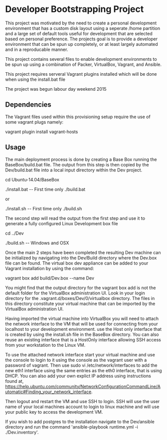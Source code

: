 Developer Bootstrapping Project
===============================


This project was motivated by the need to create a personal development environment that has a custom disk layout using a seperate /home partition and a large set of default tools useful for development that are selected based on personal preference.  The projects goal is to provide a developer environment that can be spun up completely, or at least largely automated and in a reproducable manner.

This project contains several files to enable development environments to be spun up using a combination of Packer, VirtualBox, Vagrant, and Ansible.

This project requires serveral Vagrant plugins installed which will be done when using the install.bat file

The project was begun labour day weekend 2015

Dependencies
------------

The Vagrant files used within this provisioning setup require the use of some vagrant plugs namely:

vagrant plugin install vagrant-hosts

Usage
-----

The main deployment process is done by creating a Base Box running the BaseBox/build.bat file.  The output from this step is then copied by the Dev/build.bat file into a local input directory within the Dev project.

cd Ubuntu-14.04/BaseBox

./install.bat   -- First time only
./build.bat 

or

./install.sh    -- First time only
./build.sh

The second step will read the output from the first step and use it to generate a fully configured Linux Development box file

cd ../Dev

./build.sh    -- Windows and OSX

Once the main 2 steps have been completed the resulting Dev machine can be initialized by navigating into the Dev/Build directory where the Dev.box file can be found.  The virtual box dev appliance can be added to your Vagrant installation by using the command:

vagrant box add build/Dev.box --name Dev

You might find that the output directory for the vagrant box add is not the default folder for the VirtualBox administration UI.  Look in your login directory for the .vagrant.d/boxes/Dev/0/virtualbox directory.  The files in this directory constitute your virtual machine that can be imported by the VirtualBox administration UI.

Having imported the virtual machine into VirtualBox you will need to attach the network interface to the VM that will be used for connecting from your localhost to your development environment.  use the Host only interface that is created by using the install.sh file in the BaseBox directory.  You can also reuse an existing interface that is a HostOnly interface allowing SSH access from your workstation to the Linux VM.

To use the attached network interface start your virtual machine and use the console to login to it using the console as the vagrant user with a password of vagrant.  Then use sudo vi /etc/network/interfaces to add the new eth1 interface using the same entries as the eth0 interface, that is using DHCP.  You can also add your own explict IP address using instructions found at, https://help.ubuntu.com/community/NetworkConfigurationCommandLine/Automatic#Finding_your_network_interface.

Then logout and restart the VM and use SSH to login. SSH will use the user name of your local machines account to login to linux machine and will use your public key to access the development VM.


If you wish to add postgres to the installation navigate to the Dev/ansible directory and run the command 'ansible-playbook runtime.yml -i ./Dev.inventory'.
